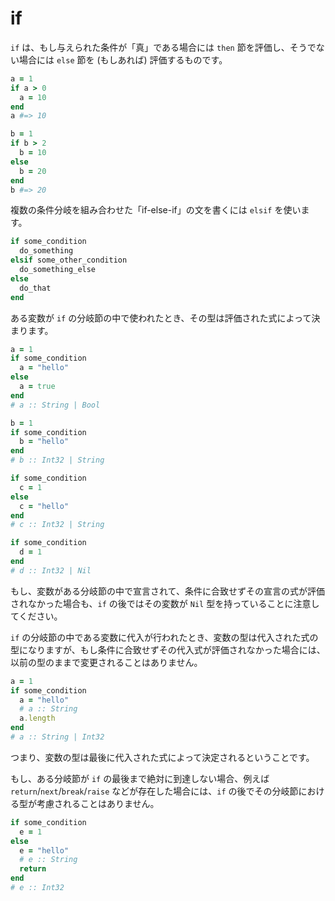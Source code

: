 # if

`if` は、もし与えられた条件が「真」である場合には `then` 節を評価し、そうでない場合には `else` 節を (もしあれば) 評価するものです。

```ruby
a = 1
if a > 0
  a = 10
end
a #=> 10

b = 1
if b > 2
  b = 10
else
  b = 20
end
b #=> 20
```

複数の条件分岐を組み合わせた「if-else-if」の文を書くには `elsif` を使います。

```ruby
if some_condition
  do_something
elsif some_other_condition
  do_something_else
else
  do_that
end
```

ある変数が `if` の分岐節の中で使われたとき、その型は評価された式によって決まります。

```ruby
a = 1
if some_condition
  a = "hello"
else
  a = true
end
# a :: String | Bool

b = 1
if some_condition
  b = "hello"
end
# b :: Int32 | String

if some_condition
  c = 1
else
  c = "hello"
end
# c :: Int32 | String

if some_condition
  d = 1
end
# d :: Int32 | Nil
```

もし、変数がある分岐節の中で宣言されて、条件に合致せずその宣言の式が評価されなかった場合も、`if` の後ではその変数が `Nil` 型を持っていることに注意してください。

`if` の分岐節の中である変数に代入が行われたとき、変数の型は代入された式の型になりますが、もし条件に合致せずその代入式が評価されなかった場合には、以前の型のままで変更されることはありません。

```ruby
a = 1
if some_condition
  a = "hello"
  # a :: String
  a.length
end
# a :: String | Int32
```

つまり、変数の型は最後に代入された式によって決定されるということです。

もし、ある分岐節が `if` の最後まで絶対に到達しない場合、例えば `return`/`next`/`break`/`raise` などが存在した場合には、`if` の後でその分岐節における型が考慮されることはありません。

```ruby
if some_condition
  e = 1
else
  e = "hello"
  # e :: String
  return
end
# e :: Int32
```
